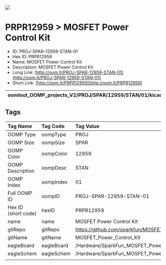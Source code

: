 


  
![][im]
# PRPR12959 > MOSFET Power Control Kit

- ID: PROJ-SPAR-12959-STAN-01
- Hex ID: PRPR12959
- Name: MOSFET Power Control Kit
- Description: MOSFET Power Control Kit
- Long Link: [http://oom.lt/PROJ-SPAR-12959-STAN-01](http://oom.lt/PROJ-SPAR-12959-STAN-01)
- Short Link: [http://oom.lt/PRPR12959](http://oom.lt/PRPR12959)
  

|oomlout_OOMP_projects_V2/PROJ/SPAR/12959/STAN/01/kicadPcb3dFront.png|oomlout_OOMP_projects_V2/PROJ/SPAR/12959/STAN/01/kicadPcb3dBack.png|oomlout_OOMP_projects_V2/PROJ/SPAR/12959/STAN/01/kicadPcb3d.png||
| :---: | :---: | :---: | :---: |

## Tags
  

|Tag Name|Tag Code|Tag Value|
| :--- | :--- | :--- |
|OOMP Type|oompType|PROJ|
|OOMP Size|oompSize|SPAR|
|OOMP Color|oompColor|12959|
|OOMP Description|oompDesc|STAN|
|OOMP Index|oompIndex|01|
|Full OOMP ID|oompID|PROJ-SPAR-12959-STAN-01|
|Hex ID (short code)|hexID|PRPR12959|
|name|name|MOSFET Power Control Kit|
|gitRepo|gitRepo|https://github.com/sparkfun/MOSFET_Power_Control_Kit|
|gitName|gitName|MOSFET_Power_Control_Kit|
|eagleBoard|eagleBoard|/Hardware/SparkFun_MOSFET_Power_Control_Kit.brd|
|eagleSchem|eagleSchem|/Hardware/SparkFun_MOSFET_Power_Control_Kit.sch|
||||



[im]: PROJ/SPAR/12959/STAN/01/kicadPcb3d_450.png
